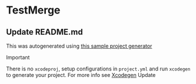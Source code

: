 # TestMerge

## Update README.md
This was autogenerated using [this sample project generator](https://github.com/EdYuTo/iOSProjectSetup)

> [!IMPORTANT] 
> There is no `xcodeproj`, setup configurations in `project.yml` and run `xcodegen` to generate your project.
For more info see [Xcodegen](https://github.com/yonaskolb/XcodeGen)
Update
